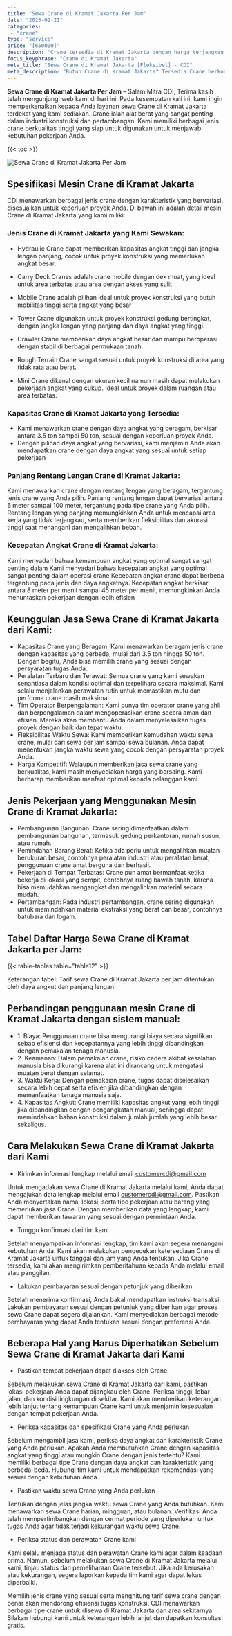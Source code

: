 ```yaml
---
title: "Sewa Crane di Kramat Jakarta Per Jam"
date: "2023-02-21"
categories:
 - "crane"
type: "service"
price: "[650000]"
description: "Crane tersedia di Kramat Jakarta dengan harga terjangkau. Crane cocok untuk mendukung proyek sebagai peralatan angkat yang kuat. Hubungi kami untuk info lengkap."
focus_keyphrase: "Crane di Kramat Jakarta"
meta_title: "Sewa Crane di Kramat Jakarta [Fleksibel] - CDI"
meta_description: "Butuh Crane di Kramat Jakarta? Tersedia Crane berkualitas untuk proyek pembangunan. Dapatkan penawaran sekarang."
---
```


**Sewa Crane di Kramat Jakarta Per Jam** – Salam Mitra CDI, Terima kasih telah mengunjungi web kami di hari ini. Pada kesempatan kali ini, kami ingin memperkenalkan kepada Anda layanan sewa Crane di Kramat Jakarta terdekat yang kami sediakan. Crane ialah alat berat yang sangat penting dalam industri konstruksi dan pertambangan. Kami memiliki berbagai jenis crane berkualitas tinggi yang siap untuk digunakan untuk menjawab kebutuhan pekerjaan Anda.

{{< toc >}}

![Sewa Crane di Kramat Jakarta Per Jam](/images/crane/crane-07.jpg)

## Spesifikasi Mesin Crane di Kramat Jakarta

CDI menawarkan berbagai jenis crane dengan karakteristik yang bervariasi, disesuaikan untuk keperluan proyek Anda. Di bawah ini adalah detail mesin Crane di Kramat Jakarta yang kami miliki:

### Jenis Crane di Kramat Jakarta yang Kami Sewakan:

*   Hydraulic Crane dapat memberikan kapasitas angkat tinggi dan jangka lengan panjang, cocok untuk proyek konstruksi yang memerlukan angkat besar.
*   Carry Deck Cranes adalah crane mobile dengan dek muat, yang ideal untuk area terbatas atau area dengan akses yang sulit

*   Mobile Crane adalah pilihan ideal untuk proyek konstruksi yang butuh mobilitas tinggi serta angkat yang besar

*   Tower Crane digunakan untuk proyek konstruksi gedung bertingkat, dengan jangka lengan yang panjang dan daya angkat yang tinggi.
*   Crawler Crane memberikan daya angkat besar dan mampu beroperasi dengan stabil di berbagai permukaan tanah.
*   Rough Terrain Crane sangat sesuai untuk proyek konstruksi di area yang tidak rata atau berat.
*   Mini Crane dikenal dengan ukuran kecil namun masih dapat melakukan pekerjaan angkat yang cukup. Ideal untuk proyek dalam ruangan atau area terbatas.

### Kapasitas Crane di Kramat Jakarta yang Tersedia:

*   Kami menawarkan crane dengan daya angkat yang beragam, berkisar antara 3.5 ton sampai 50 ton, sesuai dengan keperluan proyek Anda.
*   Dengan pilihan daya angkat yang bervariasi, kami menjamin Anda akan mendapatkan crane dengan daya angkat yang sesuai untuk setiap pekerjaan

### Panjang Rentang Lengan Crane di Kramat Jakarta:

Kami menawarkan crane dengan rentang lengan yang beragam, tergantung jenis crane yang Anda pilih. Panjang rentang lengan dapat bervariasi antara 6 meter sampai 100 meter, tergantung pada tipe crane yang Anda pilih. Rentang lengan yang panjang memungkinkan Anda untuk mencapai area kerja yang tidak terjangkau, serta memberikan fleksibilitas dan akurasi tinggi saat menangani dan mengalihkan beban.

### Kecepatan Angkat Crane di Kramat Jakarta:

Kami menyadari bahwa kemampuan angkat yang optimal sangat sangat penting dalam Kami menyadari bahwa kecepatan angkat yang optimal sangat penting dalam operasi crane Kecepatan angkat crane dapat berbeda tergantung pada jenis dan daya angkatnya. Kecepatan angkat berkisar antara 8 meter per menit sampai 45 meter per menit, memungkinkan Anda menuntaskan pekerjaan dengan lebih efisien

## Keunggulan Jasa Sewa Crane di Kramat Jakarta dari Kami:

*   Kapasitas Crane yang Beragam: Kami menawarkan beragam jenis crane dengan kapasitas yang berbeda, mulai dari 3.5 ton hingga 50 ton. Dengan begitu, Anda bisa memilih crane yang sesuai dengan persyaratan tugas Anda.
*   Peralatan Terbaru dan Terawat: Semua crane yang kami sewakan senantiasa dalam kondisi optimal dan terpelihara secara maksimal. Kami selalu menjalankan perawatan rutin untuk memastikan mutu dan performa crane masih maksimal.
*   Tim Operator Berpengalaman: Kami punya tim operator crane yang ahli dan berpengalaman dalam mengoperasikan crane secara aman dan efisien. Mereka akan membantu Anda dalam menyelesaikan tugas proyek dengan baik dan tepat waktu.
*   Fleksibilitas Waktu Sewa: Kami memberikan kemudahan waktu sewa crane, mulai dari sewa per jam sampai sewa bulanan. Anda dapat menentukan jangka waktu sewa yang cocok dengan persyaratan proyek Anda.
*   Harga Kompetitif: Walaupun memberikan jasa sewa crane yang berkualitas, kami masih menyediakan harga yang bersaing. Kami berharap memberikan manfaat optimal kepada pelanggan kami.

## Jenis Pekerjaan yang Menggunakan Mesin Crane di Kramat Jakarta:

*   Pembangunan Bangunan: Crane sering dimanfaatkan dalam pembangunan bangunan, termasuk gedung perkantoran, rumah susun, atau rumah.
*   Pemindahan Barang Berat: Ketika ada perlu untuk mengalihkan muatan berukuran besar, contohnya peralatan industri atau peralatan berat, penggunaan crane amat berguna dan berhasil.
*   Pekerjaan di Tempat Terbatas: Crane pun amat bermanfaat ketika bekerja di lokasi yang sempit, contohnya ruang bawah tanah, karena bisa memudahkan mengangkat dan mengalihkan material secara mudah.
*   Pertambangan: Pada industri pertambangan, crane sering digunakan untuk memindahkan material ekstraksi yang berat dan besar, contohnya batubara dan logam.

## Tabel Daftar Harga Sewa Crane di Kramat Jakarta per Jam:

{{< table-tables table="table12" >}}

Keterangan tabel: Tarif sewa Crane di Kramat Jakarta per jam ditentukan oleh daya angkut dan panjang lengan.

## Perbandingan penggunaan mesin Crane di Kramat Jakarta dengan sistem manual:

*   1\. Biaya: Penggunaan crane bisa mengurangi biaya secara signifikan sebab efisiensi dan kecepatannya yang lebih tinggi dibandingkan dengan pemakaian tenaga manusia.
*   2\. Keamanan: Dalam pemakaian crane, risiko cedera akibat kesalahan manusia bisa dikurangi karena alat ini dirancang untuk mengatasi muatan berat dengan selamat.
*   3\. Waktu Kerja: Dengan pemakaian crane, tugas dapat diselesaikan secara lebih cepat serta efisien jika dibandingkan dengan memanfaatkan tenaga manusia saja.
*   4\. Kapasitas Angkut: Crane memiliki kapasitas angkut yang lebih tinggi jika dibandingkan dengan pengangkatan manual, sehingga dapat memindahkan bahan konstruksi dalam jumlah jumlah yang lebih besar sekaligus.

## Cara Melakukan Sewa Crane di Kramat Jakarta dari Kami

*   Kirimkan informasi lengkap melalui email customercdi@gmail.com

Untuk mengadakan sewa Crane di Kramat Jakarta melalui kami, Anda dapat mengajukan data lengkap melalui email customercdi@gmail.com. Pastikan Anda menyertakan nama, lokasi, serta tipe pekerjaan atau barang yang memerlukan jasa Crane. Dengan memberikan data yang lengkap, kami dapat memberikan tawaran yang sesuai dengan permintaan Anda.
*   Tunggu konfirmasi dari tim kami

Setelah menyampaikan informasi lengkap, tim kami akan segera menangani kebutuhan Anda. Kami akan melakukan pengecekan ketersediaan Crane di Kramat Jakarta untuk tanggal dan jam yang Anda tentukan. Jika Crane tersedia, kami akan mengirimkan pemberitahuan kepada Anda melalui email atau panggilan.
*   Lakukan pembayaran sesuai dengan petunjuk yang diberikan

Setelah menerima konfirmasi, Anda bakal mendapatkan instruksi transaksi. Lakukan pembayaran sesuai dengan petunjuk yang diberikan agar proses sewa Crane dapat segera dijalankan. Kami menyediakan berbagai metode pembayaran yang dapat Anda tentukan sesuai dengan preferensi Anda.

## Beberapa Hal yang Harus Diperhatikan Sebelum Sewa Crane di Kramat Jakarta dari Kami

*   Pastikan tempat pekerjaan dapat diakses oleh Crane

Sebelum melakukan sewa Crane di Kramat Jakarta dari kami, pastikan lokasi pekerjaan Anda dapat dijangkau oleh Crane. Periksa tinggi, lebar jalan, dan kondisi lingkungan di sekitar. Kami akan memberikan keterangan lebih lanjut tentang kemampuan Crane kami untuk menjamin kesesuaian dengan tempat pekerjaan Anda.
*   Periksa kapasitas dan spesifikasi Crane yang Anda perlukan

Sebelum mengambil jasa kami, periksa daya angkat dan karakteristik Crane yang Anda perlukan. Apakah Anda membutuhkan Crane dengan kapasitas angkat yang tinggi atau mungkin Crane dengan jenis tertentu? Kami memiliki berbagai tipe Crane dengan daya angkat dan karakteristik yang berbeda-beda. Hubungi tim kami untuk mendapatkan rekomendasi yang sesuai dengan kebutuhan Anda.
*   Pastikan waktu sewa Crane yang Anda perlukan

Tentukan dengan jelas jangka waktu sewa Crane yang Anda butuhkan. Kami menawarkan sewa Crane harian, mingguan, atau bulanan. Verifikasi Anda telah mempertimbangkan dengan cermat periode yang diperlukan untuk tugas Anda agar tidak terjadi kekurangan waktu sewa Crane.
*   Periksa status dan perawatan Crane kami

Kami selalu menjaga status dan perawatan Crane kami agar dalam keadaan prima. Namun, sebelum melakukan sewa Crane di Kramat Jakarta melalui kami, tinjau status dan pemeliharaan Crane tersebut. Jika ada kerusakan atau kekurangan, segera laporkan kepada tim kami agar dapat lekas diperbaiki.

Memilih jenis crane yang sesuai serta menghitung tarif sewa crane dengan benar akan mendorong efisiensi tugas konstruksi. CDI menawarkan berbagai tipe crane untuk disewa di Kramat Jakarta dan area sekitarnya. Silakan hubungi kami untuk keterangan lebih lanjut dan dapatkan konsultasi gratis.